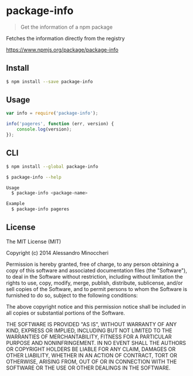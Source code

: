 # package-info 

> Get the information of a npm package

Fetches the information directly from the registry 

https://www.npmjs.org/package/package-info


## Install

```sh
$ npm install --save package-info
```


## Usage

```js
var info = require('package-info');

info('pageres', function (err, version) {
	console.log(version);
});
```


## CLI

```sh
$ npm install --global package-info
```

```sh
$ package-info --help

Usage
  $ package-info <package-name>

Example
  $ package-info pageres
```


## License

The MIT License (MIT)

Copyright (c) 2014 Alessandro Minoccheri

Permission is hereby granted, free of charge, to any person obtaining a copy of this software and associated documentation files (the "Software"), to deal in the Software without restriction, including without limitation the rights to use, copy, modify, merge, publish, distribute, sublicense, and/or sell copies of the Software, and to permit persons to whom the Software is furnished to do so, subject to the following conditions:

The above copyright notice and this permission notice shall be included in all copies or substantial portions of the Software.

THE SOFTWARE IS PROVIDED "AS IS", WITHOUT WARRANTY OF ANY KIND, EXPRESS OR IMPLIED, INCLUDING BUT NOT LIMITED TO THE WARRANTIES OF MERCHANTABILITY, FITNESS FOR A PARTICULAR PURPOSE AND NONINFRINGEMENT. IN NO EVENT SHALL THE AUTHORS OR COPYRIGHT HOLDERS BE LIABLE FOR ANY CLAIM, DAMAGES OR OTHER LIABILITY, WHETHER IN AN ACTION OF CONTRACT, TORT OR OTHERWISE, ARISING FROM, OUT OF OR IN CONNECTION WITH THE SOFTWARE OR THE USE OR OTHER DEALINGS IN THE SOFTWARE.

